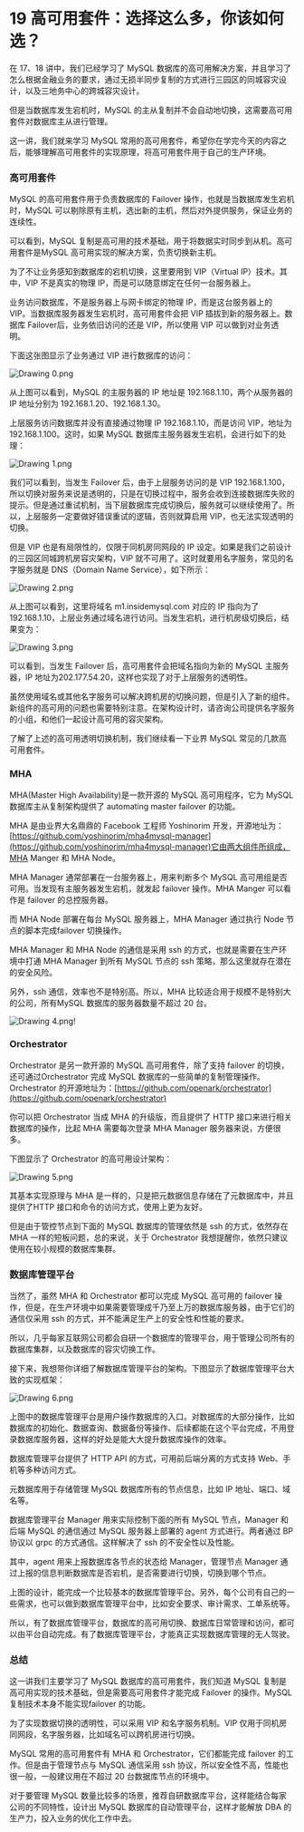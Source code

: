 19 高可用套件：选择这么多，你该如何选？
=====================

在 17、18 讲中，我们已经学习了 MySQL 数据库的高可用解决方案，并且学习了怎么根据金融业务的要求，通过无损半同步复制的方式进行三园区的同城容灾设计，以及三地务中心的跨城容灾设计。

但是当数据库发生宕机时，MySQL 的主从复制并不会自动地切换，这需要高可用套件对数据库主从进行管理。

这一讲，我们就来学习 MySQL 常用的高可用套件，希望你在学完今天的内容之后，能够理解高可用套件的实现原理，将高可用套件用于自己的生产环境。

### 高可用套件

MySQL 的高可用套件用于负责数据库的 Failover 操作，也就是当数据库发生宕机时，MySQL 可以剔除原有主机，选出新的主机，然后对外提供服务，保证业务的连续性。

可以看到，MySQL 复制是高可用的技术基础，用于将数据实时同步到从机。高可用套件是MySQL 高可用实现的解决方案，负责切换新主机。

为了不让业务感知到数据库的宕机切换，这里要用到 VIP（Virtual IP）技术。其中，VIP 不是真实的物理 IP，而是可以随意绑定在任何一台服务器上。

业务访问数据库，不是服务器上与网卡绑定的物理 IP，而是这台服务器上的 VIP。当数据库服务器发生宕机时，高可用套件会把 VIP 插拔到新的服务器上。数据库 Failover后，业务依旧访问的还是 VIP，所以使用 VIP 可以做到对业务透明。

下面这张图显示了业务通过 VIP 进行数据库的访问：

![Drawing 0.png](assets/CioPOWDVmJeAKFW4AACnY-tPNl8837.png)

从上图可以看到，MySQL 的主服务器的 IP 地址是 192.168.1.10，两个从服务器的 IP 地址分别为 192.168.1.20、192.168.1.30。

上层服务访问数据库并没有直接通过物理 IP 192.168.1.10，而是访问 VIP，地址为192.168.1.100。这时，如果 MySQL 数据库主服务器发生宕机，会进行如下的处理：

![Drawing 1.png](assets/Cgp9HWDVmJ6ATYQPAAC1xJ9Zf2M275.png)

我们可以看到，当发生 Failover 后，由于上层服务访问的是 VIP 192.168.1.100，所以切换对服务来说是透明的，只是在切换过程中，服务会收到连接数据库失败的提示。但是通过重试机制，当下层数据库完成切换后，服务就可以继续使用了。所以，上层服务一定要做好错误重试的逻辑，否则就算启用 VIP，也无法实现透明的切换。

但是 VIP 也是有局限性的，仅限于同机房同网段的 IP 设定。如果是我们之前设计的三园区同城跨机房容灾架构，VIP 就不可用了。这时就要用名字服务，常见的名字服务就是 DNS（Domain Name Service），如下所示：

![Drawing 2.png](assets/Cgp9HWDVmKSATzziAADNdCl83J0164.png)

从上图可以看到，这里将域名 m1.insidemysql.com 对应的 IP 指向为了 192.168.1.10，上层业务通过域名进行访问。当发生宕机，进行机房级切换后，结果变为：

![Drawing 3.png](assets/Cgp9HWDVmKqAfnSUAADHqckLKlU955.png)

可以看到，当发生 Failover 后，高可用套件会把域名指向为新的 MySQL 主服务器，IP 地址为202.177.54.20，这样也实现了对于上层服务的透明性。

虽然使用域名或其他名字服务可以解决跨机房的切换问题，但是引入了新的组件。新组件的高可用的问题也需要特别注意。在架构设计时，请咨询公司提供名字服务的小组，和他们一起设计高可用的容灾架构。

了解了上述的高可用透明切换机制，我们继续看一下业界 MySQL 常见的几款高可用套件。

### MHA

MHA(Master High Availability)是一款开源的 MySQL 高可用程序，它为 MySQL 数据库主从复制架构提供了 automating master failover 的功能。

MHA 是由业界大名鼎鼎的 Facebook 工程师 Yoshinorim 开发，开源地址为：[https://github.com/yoshinorim/mha4mysql-manager](https://github.com/yoshinorim/mha4mysql-manager)它由两大组件所组成，MHA Manger 和 MHA Node。

MHA Manager 通常部署在一台服务器上，用来判断多个 MySQL 高可用组是否可用。当发现有主服务器发生宕机，就发起 failover 操作。MHA Manger 可以看作是 failover 的总控服务器。

而 MHA Node 部署在每台 MySQL 服务器上，MHA Manager 通过执行 Node 节点的脚本完成failover 切换操作。

MHA Manager 和 MHA Node 的通信是采用 ssh 的方式，也就是需要在生产环境中打通 MHA Manager 到所有 MySQL 节点的 ssh 策略，那么这里就存在潜在的安全风险。

另外，ssh 通信，效率也不是特别高。所以，MHA 比较适合用于规模不是特别大的公司，所有MySQL 数据库的服务器数量不超过 20 台。

![Drawing 4.png](assets/Cgp9HWDVmMOAevY4AAEiqr35GSw848.png)!

### Orchestrator

Orchestrator 是另一款开源的 MySQL 高可用套件，除了支持 failover 的切换，还可通过Orchestrator 完成 MySQL 数据库的一些简单的复制管理操作。Orchestrator 的开源地址为：[https://github.com/openark/orchestrator](https://github.com/openark/orchestrator)

你可以把 Orchestrator 当成 MHA 的升级版，而且提供了 HTTP 接口来进行相关数据库的操作，比起 MHA 需要每次登录 MHA Manager 服务器来说，方便很多。

下图显示了 Orchestrator 的高可用设计架构：

![Drawing 5.png](assets/CioPOWDVmLaAd1fTAAOTUVey1gw096.png)

其基本实现原理与 MHA 是一样的，只是把元数据信息存储在了元数据库中，并且提供了HTTP 接口和命令的访问方式，使用上更为友好。

但是由于管控节点到下面的 MySQL 数据库的管理依然是 ssh 的方式，依然存在 MHA 一样的短板问题，总的来说，关于 Orchestrator 我想提醒你，依然只建议使用在较小规模的数据库集群。

### 数据库管理平台

当然了，虽然 MHA 和 Orchestrator 都可以完成 MySQL 高可用的 failover 操作，但是，在生产环境中如果需要管理成千乃至上万的数据库服务器，由于它们的通信仅采用 ssh 的方式，并不能满足生产上的安全性和性能的要求。

所以，几乎每家互联网公司都会自研一个数据库的管理平台，用于管理公司所有的数据库集群，以及数据库的容灾切换工作。

接下来，我想带你详细了解数据库管理平台的架构。下图显示了数据库管理平台大致的实现框架：

![Drawing 6.png](assets/CioPOWDVmNeAdMXUAAD0Ll-5ibs948.png)

上图中的数据库管理平台是用户操作数据库的入口。对数据库的大部分操作，比如数据库的初始化、数据查询、数据备份等操作、后续都能在这个平台完成，不用登录数据库服务器，这样的好处是能大大提升数据库操作的效率。

数据库管理平台提供了 HTTP API 的方式，可用前后端分离的方式支持 Web、手机等多种访问方式。

元数据库用于存储管理 MySQL 数据库所有的节点信息，比如 IP 地址、端口、域名等。

数据库管理平台 Manager 用来实际控制下面的所有 MySQL 节点，Manager 和后端 MySQL 的通信通过 MySQL 服务器上部署的 agent 方式进行。两者通过 BP 协议以 grpc 的方式通信。这样解决了 ssh 的不安全性以及性能。

其中，agent 用来上报数据库各节点的状态给 Manager，管理节点 Manager 通过上报的信息判断数据库是否宕机，是否需要进行切换，切换到哪个节点。

上图的设计，能完成一个比较基本的数据库管理平台。另外，每个公司有自己的一些需求，也可以做到数据库管理平台中，比如安全要求、审计需求、工单系统等。

所以，有了数据库管理平台，数据库的高可用切换、数据库日常管理和访问，都可以由平台自动完成。有了数据库管理平台，才能真正实现数据库管理的无人驾驶。

### 总结

这一讲我们主要学习了 MySQL 数据库的高可用套件，我们知道 MySQL 复制是高可用实现的技术基础，但是需要高可用套件才能完成 Failover 的操作。MySQL 复制技术本身不能实现failover 的功能。

为了实现数据切换的透明性，可以采用 VIP 和名字服务机制。VIP 仅用于同机房同网段，名字服务器，比如域名可以跨机房进行切换。

MySQL 常用的高可用套件有 MHA 和 Orchestrator，它们都能完成 failover 的工作。但是由于管理节点与 MySQL 通信采用 ssh 协议，所以安全性不高，性能也很一般，一般建议用在不超过 20 台数据库节点的环境中。

对于要管理 MySQL 数量比较多的场景，推荐自研数据库平台，这样能结合每家公司的不同特性，设计出 MySQL 数据库的自动管理平台，这样才能解放 DBA 的生产力，投入业务的优化工作中去。
